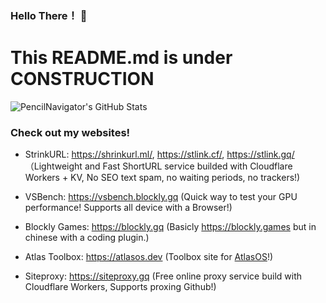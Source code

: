 ### Hello There！ 👋
# This README.md is under CONSTRUCTION

![PencilNavigator's GitHub Stats](https://readmestats.999857.xyz/api?username=PencilNavigator&include_all_commits=true&show_icons=true&bg_color=green,A5D44F,7C9F3B&title_color=fff&text_color=fff&icon_color=fff)

### Check out my websites!

- StrinkURL: https://shrinkurl.ml/, https://stlink.cf/, https://stlink.gq/ （Lightweight and Fast ShortURL service builded with Cloudflare Workers + KV, No SEO text spam, no waiting periods, no trackers!)

- VSBench: https://vsbench.blockly.gq (Quick way to test your GPU performance! Supports all device with a Browser!)

- Blockly Games: https://blockly.gq (Basicly https://blockly.games but in chinese with a coding plugin.)

- Atlas Toolbox: https://atlasos.dev (Toolbox site for [AtlasOS](https://github.com/Atlas-OS/atlas)!)

- Siteproxy: https://siteproxy.gq (Free online proxy service build with Cloudflare Workers, Supports proxing Github!)

